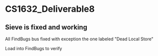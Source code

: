 # CS1632_Deliverable8

## Sieve is fixed and working

All FindBugs bus fixed with exception the one labeled "Dead Local Store"

Load into FindBugs to verify